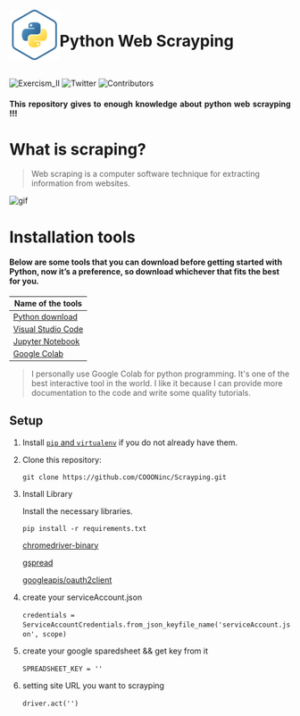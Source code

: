 <br>

<img align="left" width="90" height="90" src="https://github.com/exercism/website-icons/blob/main/tracks/python.svg">
<p vertical-align="middle"><h1>Python Web Scrayping</h1></p>

<br>

![Exercism_II](https://img.shields.io/badge/Exercism--Built-9101FF?logo=python&logoColor=FFDF58&labelColor=3D7AAB&label=Python-Powered)
![Twitter](https://img.shields.io/twitter/follow/cooon0201?label=Follow&style=social)
![Contributors](https://img.shields.io/github/contributors/COOONinc/Scrayping)

<h4 align = "justify"> This repository gives to enough knowledge about python web scrayping !!! </h4>

# What is scraping?
> Web scraping is a computer software technique for extracting information from websites.


![gif](https://user-images.githubusercontent.com/63713624/142664151-3e8cb392-5996-4814-97d9-47c8507291ff.gif)


# Installation tools


#### Below are some tools that you can download before getting started with Python, now it’s a preference, so download whichever that fits the best for you.

| Name of the tools | 
| ------------- |
|[Python download](https://www.python.org/downloads/)|
|[Visual Studio Code](https://code.visualstudio.com/download)|
|[Jupyter Notebook](https://jupyter.org/install)|
|[Google Colab](https://colab.research.google.com/notebooks/welcome.ipynb)|

> I personally use Google Colab for python programming. It's one of the best interactive tool in the world. I like it because I can provide more documentation to the code and write some quality tutorials.</p>

## Setup

1. Install [`pip` and `virtualenv`](https://cloud.google.com/python/docs/setup) if you do not already have them.

2. Clone this repository:

    ```
    git clone https://github.com/COOONinc/Scrayping.git
    ```
3. Install Library

    Install the necessary libraries.
    ```
    pip install -r requirements.txt
    ```
    [chromedriver-binary](https://pypi.org/project/chromedriver-binary/)
    
    [gspread](https://docs.gspread.org/en/latest/)
    
    [googleapis/oauth2client](https://github.com/googleapis/oauth2client)
    
4. create your serviceAccount.json

   `credentials = ServiceAccountCredentials.from_json_keyfile_name('serviceAccount.json', scope)`
5. create your google sparedsheet && get key from it

   `SPREADSHEET_KEY = ''`
6. setting site URL you want to scrayping 
  
   `driver.act('')`
